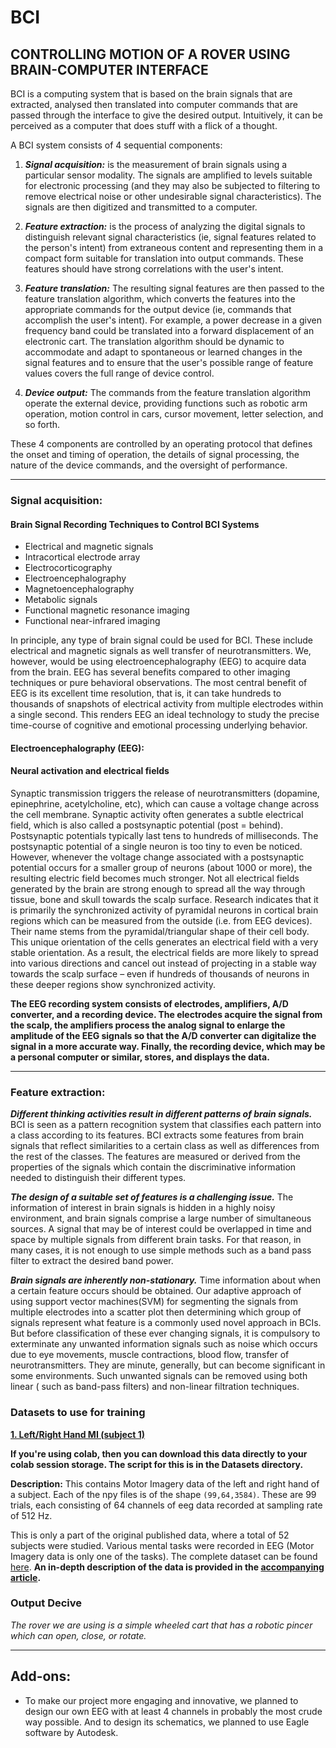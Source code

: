 # BCI
## CONTROLLING MOTION OF A ROVER USING BRAIN-COMPUTER INTERFACE
BCI is a computing system that is based on the brain signals that are extracted, analysed then translated into computer commands that are passed through the interface to give the desired output. Intuitively, it can be perceived as a computer that does stuff with a flick of a thought.

A BCI system consists of 4 sequential components:
  
  1) ***Signal acquisition:*** 
  ​is the measurement of brain signals using a particular sensor modality. The signals are amplified to levels suitable for electronic processing (and they may also be subjected to filtering to remove electrical noise or other undesirable signal characteristics). The signals are then digitized and transmitted to a computer.
  
  2) ***Feature extraction:*** 
  is the process of analyzing the digital signals to distinguish relevant signal characteristics (ie, signal features related to the person's intent) from extraneous content and representing them in a compact form suitable for translation into output commands. These features should have strong correlations with the user's intent.
  
  3) ***Feature translation:*** 
  The resulting signal features are then passed to the feature translation algorithm, which converts the features into the appropriate commands for the output device (ie, commands that accomplish the user's intent). For example, a power decrease in a given frequency band could be translated into a forward displacement of an electronic cart. The translation algorithm should be dynamic to accommodate and adapt to spontaneous or learned changes in the signal features and to ensure that the user's possible range of feature values covers the full range of device control.
  
  4) ***Device output:*** 
  The commands from the feature translation algorithm operate the external device, providing functions such as robotic arm operation, motion control in cars, cursor movement, letter selection, and so forth.

These 4 components are controlled by an operating protocol that defines the onset and timing of operation, the details of signal processing, the nature of the device commands, and the oversight of performance.

------------------------------------------------------------------------------------------------------------------------------------------------------------

### Signal acquisition: 

#### Brain Signal Recording Techniques to Control BCI Systems

  - Electrical and magnetic signals
  - Intracortical electrode array
  - Electrocorticography
  - Electroencephalography
  - Magnetoencephalography
  - Metabolic signals
  - Functional magnetic resonance imaging
  - Functional near-infrared imaging

In principle, any type of brain signal could be used for BCI. These include electrical and magnetic signals as well transfer of neurotransmitters. ​We, however, would be using electroencephalography (EEG) to acquire data from the brain. ​EEG has several benefits compared to other imaging techniques or pure behavioral observations. The most central benefit of EEG is its excellent time resolution, that is, it can take hundreds to thousands of snapshots of electrical activity from multiple electrodes within a single second. This renders EEG an ideal technology to study the precise time-course of cognitive and emotional processing underlying behavior.

#### Electroencephalography (EEG):

  #### Neural activation and electrical fields
  
  ​Synaptic transmission triggers the release of neurotransmitters (dopamine, epinephrine, acetylcholine, etc), which can cause a voltage change across the cell membrane. Synaptic activity often generates a subtle electrical field, which is also called a postsynaptic potential (post = behind). Postsynaptic potentials typically last tens to hundreds of milliseconds.
The postsynaptic potential of a single neuron is too tiny to even be noticed. However, whenever the voltage change associated with a postsynaptic potential occurs for a smaller group of neurons (about 1000 or more), the resulting electric field becomes much stronger.
Not all electrical fields generated by the brain are strong enough to spread all the way through tissue, bone and skull towards the scalp surface. Research indicates that it is primarily the synchronized activity of pyramidal neurons in cortical brain regions which can
be measured from the outside (i.e. from EEG devices). Their name stems from the pyramidal/triangular shape of their cell body. This unique orientation of the cells generates an electrical field with a very stable orientation. As a result, the electrical fields are more likely to spread into various directions and cancel out instead of projecting in a stable way towards the scalp surface – even if hundreds of thousands of neurons in these deeper regions show synchronized activity.

**The EEG recording system consists of electrodes, amplifiers, A/D converter, and a recording device. The electrodes acquire the signal from the scalp, the amplifiers process the analog signal to enlarge the amplitude of the EEG signals so that the A/D converter can digitalize the signal in a more accurate way. Finally, the recording device, which may be a personal computer or similar, stores, and displays the data.**

------------------------------------------------------------------------------------------------------------------------------------------------------------------

### Feature extraction: 

***Different thinking activities result in different patterns of brain signals.*** 
 BCI is seen as a pattern recognition system that classifies each pattern into a class according to its features. BCI extracts some features from brain signals that reflect similarities to a certain class as well as differences from the rest of the classes. The features are measured or derived from the properties of the signals which contain the discriminative information needed to distinguish their different types.
 
 ***The design of a suitable set of features is a challenging issue.***
 ​The information of interest in brain signals is hidden in a highly noisy environment, and brain signals comprise a large
number of simultaneous sources. A signal that may be of interest could be overlapped in time and space by multiple signals from different brain tasks. For that reason, in many cases, it is not enough to use simple methods such as a band pass filter to extract the desired band power.

***Brain signals are inherently non-stationary.*** 
Time information about when a certain feature occurs should be obtained. Our adaptive approach of using support vector machines(SVM) for segmenting the signals from multiple electrodes into a scatter plot then determining which group of signals represent what feature is a commonly used novel approach in BCIs. But before classification of these ever changing signals, it is compulsory to exterminate any unwanted information signals such as noise which occurs due to eye movements, muscle contractions, blood flow, transfer of neurotransmitters. They are minute, generally, but can become significant in some environments. Such unwanted signals can be removed using both linear ( such as band-pass filters) and non-linear filtration techniques.

### Datasets to use for training

[**1. Left/Right Hand MI (subject 1)**](https://drive.google.com/drive/folders/19MpbN892wGTjioDRvq2qjnbEIwsujywR)

**If you're using colab, then you can download this data directly to your colab session storage. The script for this is in the Datasets directory.**

**Description:** This contains Motor Imagery data of the left and right hand of a subject.
Each of the npy files is of the shape `(99,64,3584)`. These are 99 trials, each consisting of 64 channels of eeg data recorded at sampling rate of 512 Hz.

This is only a part of the original published data, where a total of 52 subjects were studied. Various mental tasks were recorded in EEG (Motor Imagery data is only one of the tasks). The complete dataset can be found [here](http://gigadb.org/dataset/view/id/100295). **An in-depth description of the data is provided in the [accompanying article](https://academic.oup.com/gigascience/article/6/7/gix034/3796323).**

### Output Decive
*The rover we are using is a simple wheeled cart that has a robotic pincer which can open, close, or rotate.* 

-------------------------------------------------------------------------------------------------------------------------------------------------------------------

## Add-ons: 

- To make our project more engaging and innovative, we planned to design our own EEG with at least 4 channels in probably the most crude way possible. And to design its schematics, we planned to use Eagle software by Autodesk.
